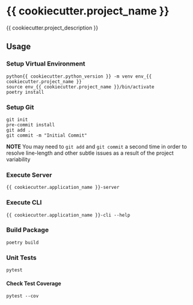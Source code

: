 # {{ cookiecutter.project_name }}

{{ cookiecutter.project_description }}

## Usage

### Setup Virtual Environment
```
python{{ cookiecutter.python_version }} -m venv env_{{ cookiecutter.project_name }}
source env_{{ cookiecutter.project_name }}/bin/activate
poetry install
```

### Setup Git
```
git init
pre-commit install
git add .
git commit -m "Initial Commit"
```

**NOTE** You may need to `git add` and `git commit` a second time in order to resolve line-length and other subtle issues as a result of the project variability

### Execute Server
```{{ cookiecutter.application_name }}-server```

### Execute CLI
```{{ cookiecutter.application_name }}-cli --help```

### Build Package
```poetry build```

### Unit Tests
```pytest```

#### Check Test Coverage
```pytest --cov```
